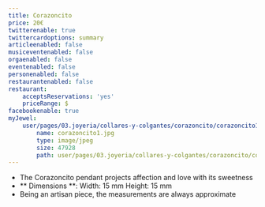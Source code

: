 ```yaml
---
title: Corazoncito
price: 20€
twitterenable: true
twittercardoptions: summary
articleenabled: false
musiceventenabled: false
orgaenabled: false
eventenabled: false
personenabled: false
restaurantenabled: false
restaurant:
    acceptsReservations: 'yes'
    priceRange: $
facebookenable: true
myJewel:
    user/pages/03.joyeria/collares-y-colgantes/corazoncito/corazoncito1.jpg:
        name: corazoncito1.jpg
        type: image/jpeg
        size: 47928
        path: user/pages/03.joyeria/collares-y-colgantes/corazoncito/corazoncito1.jpg
---
```


* The Corazoncito pendant projects affection and love with its sweetness
* ** Dimensions **: Width: 15 mm Height: 15 mm
* Being an artisan piece, the measurements are always approximate
